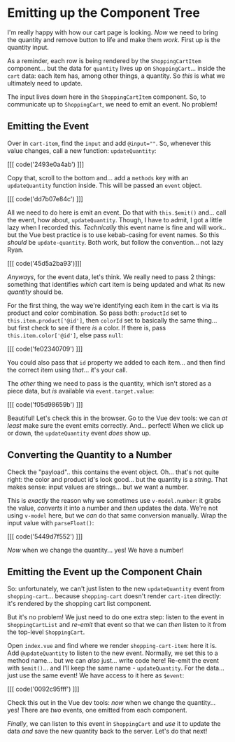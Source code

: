 # Emitting up the Component Tree

I'm really happy with how our cart page is looking. *Now* we need to bring the
quantity and remove button to life and make them *work*. First up is the quantity
input.

As a reminder, each row is being rendered by the `ShoppingCartItem` component...
but the data for `quantity` lives up on `ShoppingCart`... inside the `cart` data:
each item has, among other things, a quantity. So *this* is what we ultimately
need to update.

The input lives down here in the `ShoppingCartItem` component. So, to communicate
up to `ShoppingCart`, we need to emit an event. No problem!

## Emitting the Event

Over in `cart-item`, find the `input` and add `@input=""`. So, whenever this
value changes, call a new function: `updateQuantity`:

[[[ code('2493e0a4ab') ]]]

Copy that, scroll to the bottom and... add a `methods` key with an `updateQuantity` 
function inside. This will be passed an `event` object.

[[[ code('dd7b07e84c') ]]]

All we need to do here is emit an event. Do that with `this.$emit()` and...
call the event, how about, `updateQuantity`. Though, I have to admit, I got a
little lazy when I recorded this. *Technically* this event name is fine and will
work.. but the Vue best practice is to use kebab-casing for event names. So this
*should* be `update-quantity`. Both work, but follow the convention... not lazy
Ryan.

[[[ code('45d5a2ba93')]]]

*Anyways*, for the event data, let's think. We really need to pass 2 things: something
that identifies *which* cart item is being updated and what its new *quantity*
should be.

For the first thing, the way we're identifying each item in the cart is via its
product and color combination. So pass both: `productId` set to
`this.item.product['@id']`, then `colorId` set to basically the same thing... but
first check to see if there *is* a color. If there is, pass
`this.item.color['@id']`, else pass `null`:

[[[ code('fe02340709') ]]]

You could also pass that `id` property we added to each item... and then find the
correct item using *that*... it's your call.

The *other* thing we need to pass is the quantity, which isn't stored as a piece
data, but *is* available via `event.target.value`:

[[[ code('f05d98659b') ]]]

Beautiful! Let's check this in the browser. Go to the Vue dev tools: we can
*at least* make sure the event emits correctly. And... perfect! When we click
up or down, the `updateQuantity` event *does* show up.

## Converting the Quantity to a Number

Check the "payload".. this contains the event object. Oh... that's not quite
right: the color and product id's look good... but the quantity is a *string*.
That makes sense: input values are strings... but *we* want a number.

This is *exactly* the reason why we sometimes use `v-model.number`: it grabs the
value, *converts* it into a number and *then* updates the data. We're not using
`v-model` here, but we *can* do that same conversion manually. Wrap the input
value with `parseFloat()`:

[[[ code('5449d7f552') ]]]

*Now* when we change the quantity... yes! We have a number!

## Emitting the Event up the Component Chain

So: unfortunately, we can't just listen to the new `updateQuantity` event from
`shopping-cart`... because `shopping-cart` doesn't render `cart-item` directly:
it's rendered by the shopping cart list component.

But it's no problem! We just need to do one extra step: listen to the event
in `ShoppingCartList` and *re-emit* that event so that we can *then* listen to it
from the top-level `ShoppingCart`.

Open `index.vue` and find where we render `shopping-cart-item`: here it is.
Add `@updateQuantity` to listen to the new event. Normally, we set this to a method
name... but we can *also* just... write code here! Re-emit the event with
`$emit()`... and I'll keep the same name - `updateQuantity`. For the data...
just use the same event! We have access to it here as `$event`:

[[[ code('0092c95fff') ]]]

Check this out in the Vue dev tools: *now* when we change the quantity... yes!
There are *two* events, one emitted from each component.

*Finally*, we can listen to this event in `ShoppingCart` and *use* it to update
the data *and* save the new quantity back to the server. Let's do that next!
